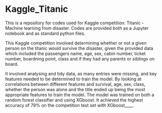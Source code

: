 # Kaggle_Titanic
This is a repository for codes used for Kaggle competition: Titanic - Machine learning from disaster.
Codes are provided both as a Jupyter notebook and as standard python files.

This Kaggle competition involved determining whether or not a given person on the titanic would survive the disaster, given the provided data which included the passengers name, age, sex, cabin number, ticket number, boardning point, class and if they had any parents or siblings on board.

It involved analysing and tidy data, as many entries were missing, and key features needed to be determined to train the model. By looking at correlations between different features and survival, age, sex, class, whether the person was alone and the title ended up being the most appropriate features to train the model.
The model was trained on both a random forest classifier and using XGboost. It achieved the highest accuracy of 79% on the competition test set with XGboost____.


